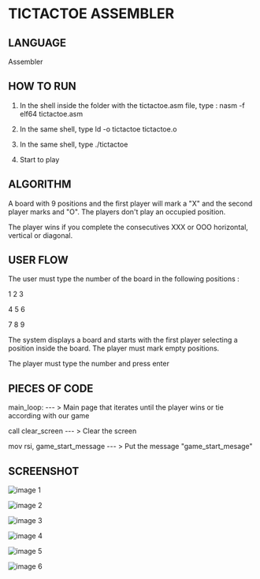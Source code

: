 # TICTACTOE ASSEMBLER

## LANGUAGE

Assembler

## HOW TO RUN 

1. In the shell inside the folder with the tictactoe.asm file, type : nasm -f elf64 tictactoe.asm

2. In the same shell, type ld -o tictactoe tictactoe.o

3. In the same shell, type ./tictactoe

4. Start to play

## ALGORITHM

A board with 9 positions and the first player will mark a "X" and the second player marks and "O". The players don't play an occupied position. 

The player wins if you complete the consecutives XXX or OOO horizontal, vertical or diagonal.

## USER FLOW

The user must type the number of the board in the following positions :

1 2 3

4 5 6

7 8 9

The system displays a board and starts with the first player selecting a position inside the board. The player must mark empty positions.

The player must type the number and press enter

## PIECES OF CODE

main_loop: --- > Main page that iterates until the player wins or tie according with our game

call clear_screen --- > Clear the screen
        
mov rsi, game_start_message --- > Put the message "game_start_mesage"

## SCREENSHOT

![image 1](https://github.com/oran2527/tictactoe-assembler/img/asm1.JPG)

![image 2](https://github.com/oran2527/tictactoe-assembler/img/asm2.JPG)

![image 3](https://github.com/oran2527/tictactoe-assembler/img/asm3.JPG)

![image 4](https://github.com/oran2527/tictactoe-assembler/img/asm4.JPG)

![image 5](https://github.com/oran2527/tictactoe-assembler/img/asm5.JPG)

![image 6](https://github.com/oran2527/tictactoe-assembler/img/asm6.jgp)
